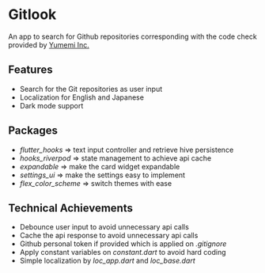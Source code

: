 # Gitlook

An app to search for Github repositories corresponding with the code check provided by [Yumemi Inc.](https://github.com/yumemi-inc/flutter-engineer-codecheck)

## Features

-   Search for the Git repositories as user input
-   Localization for English and Japanese
-   Dark mode support

## Packages

-   _flutter_hooks_ => text input controller and retrieve hive persistence
-   _hooks_riverpod_ => state management to achieve api cache
-   _expandable_ => make the card widget expandable
-   _settings_ui_ => make the settings easy to implement
-   _flex_color_scheme_ => switch themes with ease

## Technical Achievements

-   Debounce user input to avoid unnecessary api calls
-   Cache the api response to avoid unnecessary api calls
-   Github personal token if provided which is applied on _.gitignore_
-   Apply constant variables on _constant.dart_ to avoid hard coding
-   Simple localization by _loc_app.dart_ and _loc_base.dart_
